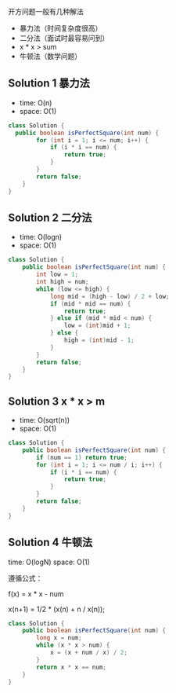 开方问题一般有几种解法
- 暴力法（时间复杂度很高）
- 二分法（面试时最容易问到）
- x * x > sum
- 牛顿法（数学问题）

## Solution 1 暴力法
- time: O(n)
- space: O(1)
```java
class Solution {
  public boolean isPerfectSquare(int num) {
        for (int i = 1; i <= num; i++) {
            if (i * i == num) {
                return true;
            }
        }
        return false;
    }
}
```

## Solution 2 二分法
- time: O(logn)
- space: O(1)
```java
class Solution {
    public boolean isPerfectSquare(int num) {
        int low = 1;
        int high = num;
        while (low <= high) {
            long mid = (high - low) / 2 + low;
            if (mid * mid == num) {
                return true;
            } else if (mid * mid < num) {
                low = (int)mid + 1;
            } else {
                high = (int)mid - 1;
            }
        }
        return false;
    }
}
```

## Solution 3  x * x > m
- time: O(sqrt(n)) 
- space: O(1)
```java
class Solution { 
    public boolean isPerfectSquare(int num) {
        if (num == 1) return true;
        for (int i = 1; i <= num / i; i++) {
            if (i * i == num) {
                return true;
            }
        }
        return false;
    }
}
```

## Solution 4 牛顿法

time: O(logN)
space: O(1)

遵循公式：

f(x) = x * x - num

x(n+1) = 1/2 * (x(n) + n / x(n));

```java
class Solution { 
    public boolean isPerfectSquare(int num) {
        long x = num;
        while (x * x > num) {
            x = (x + num / x) / 2;
        }
        return x * x == num;
    }
}
```